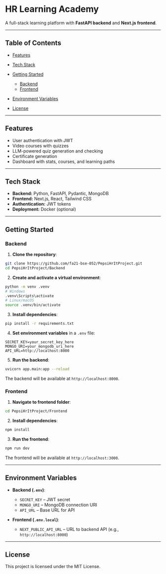 # HR Learning Academy

A full-stack learning platform with **FastAPI backend** and **Next.js frontend**.

---

## Table of Contents

* [Features](#features)
* [Tech Stack](#tech-stack)
* [Getting Started](#getting-started)

  * [Backend](#backend)
  * [Frontend](#frontend)
* [Environment Variables](#environment-variables)
* [License](#license)

---

## Features

* User authentication with JWT
* Video courses with quizzes
* LLM-powered quiz generation and checking
* Certificate generation
* Dashboard with stats, courses, and learning paths

---

## Tech Stack

* **Backend:** Python, FastAPI, Pydantic, MongoDB
* **Frontend:** Next.js, React, Tailwind CSS
* **Authentication:** JWT tokens
* **Deployment:** Docker (optional)

---

## Getting Started

### Backend

1. **Clone the repository**:

```bash
git clone https://github.com/fa21-bse-052/PepsiHrItProject.git
cd PepsiHrItProject/Backend
```

2. **Create and activate a virtual environment**:

```bash
python -m venv .venv
# Windows
.venv\Scripts\activate
# Linux/macOS
source .venv/bin/activate
```

3. **Install dependencies**:

```bash
pip install -r requirements.txt
```

4. **Set environment variables** in a `.env` file:

```
SECRET_KEY=your_secret_key_here
MONGO_URI=your_mongodb_uri_here
API_URL=http://localhost:8000
```

5. **Run the backend**:

```bash
uvicorn app.main:app --reload
```

The backend will be available at `http://localhost:8000`.

### Frontend

1. **Navigate to frontend folder**:

```bash
cd PepsiHrItProject/Frontend
```

2. **Install dependencies**:

```bash
npm install
```

3. **Run the frontend**:

```bash
npm run dev
```

The frontend will be available at `http://localhost:3000`.

---

## Environment Variables

* **Backend (`.env`)**:

  * `SECRET_KEY` – JWT secret
  * `MONGO_URI` – MongoDB connection URI
  * `API_URL` – Base URL for API

* **Frontend (`.env.local`)**:

  * `NEXT_PUBLIC_API_URL` – URL to backend API (e.g., `http://localhost:8000`)

---

## License

This project is licensed under the MIT License.
